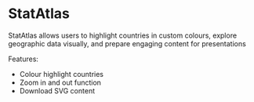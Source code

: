 # StatAtlas
StatAtlas allows users to highlight countries in custom colours, explore geographic data visually, and prepare engaging content for presentations 

Features:

- Colour highlight countries
- Zoom in and out function
- Download SVG content

